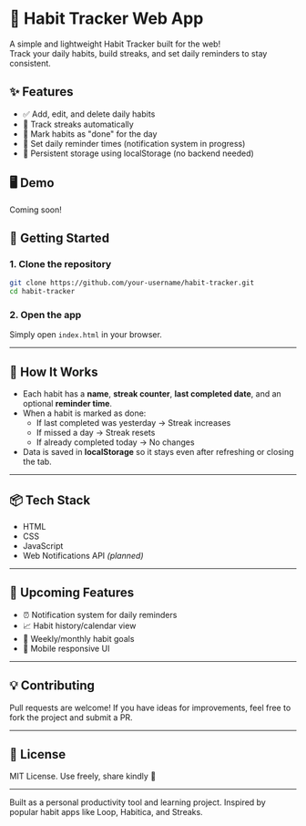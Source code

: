 # 🌱 Habit Tracker Web App

A simple and lightweight Habit Tracker built for the web!  
Track your daily habits, build streaks, and set daily reminders to stay consistent.  

## ✨ Features

- ✅ Add, edit, and delete daily habits
- 🔁 Track streaks automatically
- 📅 Mark habits as "done" for the day
- 🔔 Set daily reminder times (notification system in progress)
- 💾 Persistent storage using localStorage (no backend needed)

## 🖥️ Demo

Coming soon!

## 🚀 Getting Started

### 1. Clone the repository

```bash
git clone https://github.com/your-username/habit-tracker.git
cd habit-tracker
```

### 2. Open the app

Simply open `index.html` in your browser.

---

## 🧠 How It Works

- Each habit has a **name**, **streak counter**, **last completed date**, and an optional **reminder time**.
- When a habit is marked as done:
  - If last completed was yesterday → Streak increases
  - If missed a day → Streak resets
  - If already completed today → No changes
- Data is saved in **localStorage** so it stays even after refreshing or closing the tab.

---

## 📦 Tech Stack

- HTML
- CSS
- JavaScript
- Web Notifications API *(planned)*

---

## 📅 Upcoming Features

- ⏰ Notification system for daily reminders
- 📈 Habit history/calendar view
- 🎯 Weekly/monthly habit goals
- 📱 Mobile responsive UI

---

## 💡 Contributing

Pull requests are welcome! If you have ideas for improvements, feel free to fork the project and submit a PR.

---

## 📄 License

MIT License. Use freely, share kindly 🙌

---
Built as a personal productivity tool and learning project. Inspired by popular habit apps like Loop, Habitica, and Streaks.
